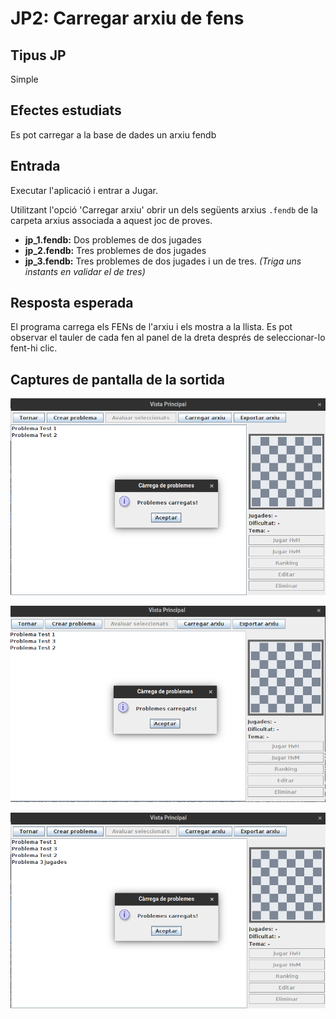 # JP2: Carregar arxiu de fens

## Tipus JP

Simple

## Efectes estudiats

Es pot carregar a la base de dades un arxiu fendb

## Entrada

Executar l'aplicació i entrar a Jugar.

Utilitzant l'opció 'Carregar arxiu' obrir un dels següents arxius `.fendb` de la carpeta arxius associada a aquest joc de proves.

- **jp_1.fendb:**
  Dos problemes de dos jugades
- **jp_2.fendb:**
  Tres problemes de dos jugades
- **jp_3.fendb:**
  Tres problemes de dos jugades i un de tres. 
  _(Triga uns instants en validar el de tres)_

## Resposta esperada

El programa carrega els FENs de l'arxiu i els mostra a la llista. Es pot observar el tauler de cada fen al panel de la dreta després de seleccionar-lo fent-hi clic.

## Captures de pantalla de la sortida

![Carrega de jp_1.fendb](../imatges_JP/fendb_1.png)

![Carrega de jp_2.fendb](../imatges_JP/fendb_2.png)

![Carrega de jp_3.fendb](../imatges_JP/fendb_3.png)

